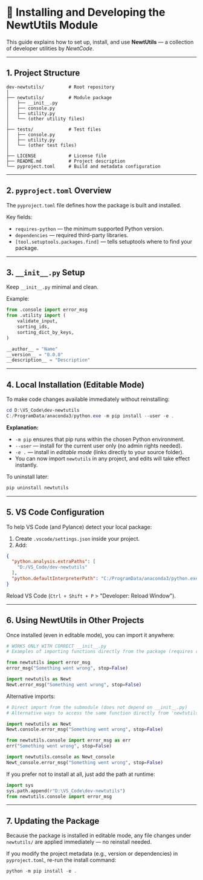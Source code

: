 # 🧰 Installing and Developing the NewtUtils Module

This guide explains how to set up, install, and use **NewtUtils** — a collection of developer utilities by *NewtCode*.

---

## 1. Project Structure

```
dev-newtutils/         # Root repository
│
├── newtutils/         # Module package
│   ├── __init__.py
│   ├── console.py
│   ├── utility.py
│   └── (other utility files)
│
├── tests/             # Test files
│   ├── console.py
│   ├── utility.py
│   └── (other test files)
│
├── LICENSE            # License file
├── README.md          # Project description
└── pyproject.toml     # Build and metadata configuration
```

---

## 2. `pyproject.toml` Overview

The `pyproject.toml` file defines how the package is built and installed.

Key fields:

* `requires-python` — the minimum supported Python version.
* `dependencies` — required third-party libraries.
* `[tool.setuptools.packages.find]` — tells setuptools where to find your package.

---

## 3. `__init__.py` Setup

Keep `__init__.py` minimal and clean.

Example:

```python
from .console import error_msg
from .utility import (
    validate_input,
    sorting_ids,
    sorting_dict_by_keys,
)

__author__ = "Name"
__version__ = "0.0.0"
__description__ = "Description"
```

---

## 4. Local Installation (Editable Mode)

To make code changes available immediately without reinstalling:

```powershell
cd D:\VS_Code\dev-newtutils
C:/ProgramData/anaconda3/python.exe -m pip install --user -e .
```

**Explanation:**

* `-m pip` ensures that pip runs within the chosen Python environment.
* `--user` — install for the current user only (no admin rights needed).
* `-e .` — install in *editable mode* (links directly to your source folder).
* You can now import `newtutils` in any project, and edits will take effect instantly.

To uninstall later:

```powershell
pip uninstall newtutils
```

---

## 5. VS Code Configuration

To help VS Code (and Pylance) detect your local package:

1. Create `.vscode/settings.json` inside your project.
2. Add:

```json
{
  "python.analysis.extraPaths": [
    "D:/VS_Code/dev-newtutils"
  ],
  "python.defaultInterpreterPath": "C:/ProgramData/anaconda3/python.exe"
}
```

Reload VS Code (`Ctrl + Shift + P` > "Developer: Reload Window").

---

## 6. Using NewtUtils in Other Projects

Once installed (even in editable mode), you can import it anywhere:

```python
# WORKS ONLY WITH CORRECT __init__.py
# Examples of importing functions directly from the package (requires re-export in __init__.py)

from newtutils import error_msg
error_msg("Something went wrong", stop=False)

import newtutils as Newt
Newt.error_msg("Something went wrong", stop=False)
```

Alternative imports:

```python
# Direct import from the submodule (does not depend on __init__.py)
# Alternative ways to access the same function directly from 'newtutils.console'

import newtutils as Newt
Newt.console.error_msg("Something went wrong", stop=False)

from newtutils.console import error_msg as err
err("Something went wrong", stop=False)

import newtutils.console as Newt_console
Newt_console.error_msg("Something went wrong", stop=False)
```

If you prefer not to install at all, just add the path at runtime:

```python
import sys
sys.path.append(r"D:\VS_Code\dev-newtutils")
from newtutils.console import error_msg
```

---

## 7. Updating the Package

Because the package is installed in editable mode,
any file changes under `newtutils/` are applied immediately — no reinstall needed.

If you modify the project metadata (e.g., version or dependencies) in `pyproject.toml`,
re-run the install command:

```powershell
python -m pip install -e .
```
